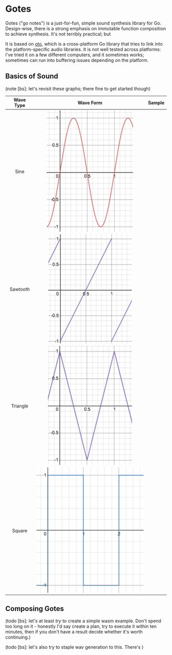 # Gotes

Gotes ("go notes") is a just-for-fun, simple sound synthesis library for Go.
Design-wise, there is a strong emphasis on immutable function composition to
achieve synthesis. It's not terribly practical; but

It is based on [oto](oto), which is a cross-platform Go library that tries to
link into the platform-specific audio libraries. It is not well tested across
platforms: I've tried it on a few different computers, and it sometimes works;
sometimes can run into buffering issues depending on the platform.


## Basics of Sound

(note [bs]: let's revisit these graphs; there fine to get started though)

| Wave Type | Wave Form                                           | Sample |
| :---:     |   :---:                                             | :---:  |
| Sine      | ![sin](doc/sin-sample.png)                          |        |
| Sawtooth  | ![sawtooth](doc/sawtooth-sample.png)                |        |
| Triangle  | ![triangle](doc/triangle-sample.png)                |        |
| Square    | ![square](doc/square-sample.png)                    |        |






## Composing Gotes









(todo [bs]: let's at least *try* to create a simple wasm example. Don't spend
too long on it - honestly I'd say create a plan, try to execute it within ten
minutes, then if you don't have a result decide whether it's worth continuing.)

(todo [bs]: let's also try to staple wav generation to this. There's )




[oto]:https://github.com/hajimehoshi/oto
